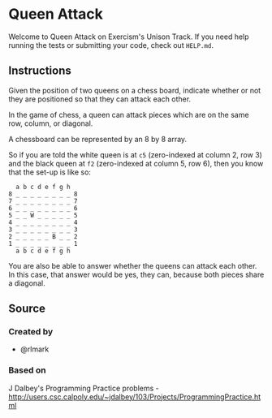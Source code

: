 # Queen Attack

Welcome to Queen Attack on Exercism's Unison Track.
If you need help running the tests or submitting your code, check out `HELP.md`.

## Instructions

Given the position of two queens on a chess board, indicate whether or not they are positioned so that they can attack each other.

In the game of chess, a queen can attack pieces which are on the same row, column, or diagonal.

A chessboard can be represented by an 8 by 8 array.

So if you are told the white queen is at `c5` (zero-indexed at column 2, row 3) and the black queen at `f2` (zero-indexed at column 5, row 6), then you know that the set-up is like so:

```text
  a b c d e f g h
8 _ _ _ _ _ _ _ _ 8
7 _ _ _ _ _ _ _ _ 7
6 _ _ _ _ _ _ _ _ 6
5 _ _ W _ _ _ _ _ 5
4 _ _ _ _ _ _ _ _ 4
3 _ _ _ _ _ _ _ _ 3
2 _ _ _ _ _ B _ _ 2
1 _ _ _ _ _ _ _ _ 1
  a b c d e f g h
```

You are also be able to answer whether the queens can attack each other.
In this case, that answer would be yes, they can, because both pieces share a diagonal.

## Source

### Created by

- @rlmark

### Based on

J Dalbey's Programming Practice problems - http://users.csc.calpoly.edu/~jdalbey/103/Projects/ProgrammingPractice.html